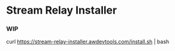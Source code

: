 # Stream Relay Installer
### WIP

curl https://stream-relay-installer.awdevtools.com/install.sh | bash
